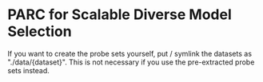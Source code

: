 # PARC for Scalable Diverse Model Selection


If you want to create the probe sets yourself, put / symlink the datasets as "./data/{dataset}". This is not necessary if you use the pre-extracted probe sets instead.
